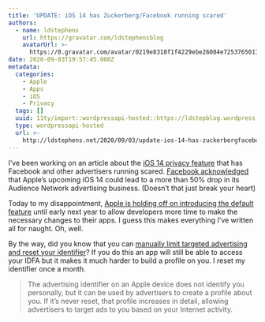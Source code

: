 ```yaml
---
title: 'UPDATE: iOS 14 has Zuckerberg/Facebook running scared'
authors:
  - name: ldstephens
    url: https://gravatar.com/ldstephensblog
    avatarUrl: >-
      https://0.gravatar.com/avatar/0219e8318f1f4229ebe26084e7253765017f43ca0c631be37dc6d0b8ad6e40a4?s=96&d=identicon&r=G
date: 2020-09-03T19:57:45.000Z
metadata:
  categories:
    - Apple
    - Apps
    - iOS
    - Privacy
  tags: []
  uuid: 11ty/import::wordpressapi-hosted::https://ldstepblog.wordpress.com/?p=2442
  type: wordpressapi-hosted
  url: >-
    http://ldstephens.net/2020/09/03/update-ios-14-has-zuckerbergfacebook-running-scared/
---
```

I’ve been working on an article about the [iOS 14 privacy feature](https://www.theverge.com/interface/2020/8/27/21402744/apple-idfa-facebook-fight-ads-advertising) that has Facebook and other advertisers running scared. [Facebook acknowledged](https://www.cnbc.com/2020/08/26/facebook-apple-ios-14-could-cut-audience-network-revenue-in-half.html) that Apple’s upcoming iOS 14 could lead to a more than 50% drop in its Audience Network advertising business. (Doesn’t that just break your heart)

Today to my disappointment, [Apple is holding off on introducing the default feature](https://techcrunch.com/2020/09/03/apple-delay-ios-14-privacy-ad-tracking/) until early next year to allow developers more time to make the necessary changes to their apps. I guess this makes everything I’ve written all for naught. Oh, well.

By the way, did you know that you can [manually limit targeted advertising and reset your identifier](https://www.intego.com/mac-security-blog/how-to-reset-the-advertising-identifier-on-your-mac-ios-device-or-apple-tv/)? If you do this an app will still be able to access your IDFA but it makes it much harder to build a profile on you. I reset my identifier once a month.

> The advertising identifier on an Apple device does not identify you personally, but it can be used by advertisers to create a profile about you. If it’s never reset, that profile increases in detail, allowing advertisers to target ads to you based on your Internet activity.